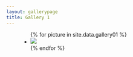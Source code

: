 ```yaml
---
layout: gallerypage
title: Gallery 1
---
```


<figure markdown="0">
<ul>
{% for picture in site.data.gallery01 %}
	<li><a href="{{ picture.filename }}"><img src="th/{{ picture.filename }}"></a></li>
{% endfor %}
</ul>
</figure>
